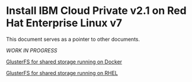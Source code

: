 Install IBM Cloud Private v2.1 on Red Hat Enterprise Linux v7
=============================================

This document serves as a pointer to other documents.

*WORK IN PROGRESS*

[GlusterFS for shared storage running on Docker](glusterfs-shared-storage-running-on-docker.md)

[GlusterFS for shared storage running on RHEL](glusterfs-shared-storage-running-on-rhel.md)

